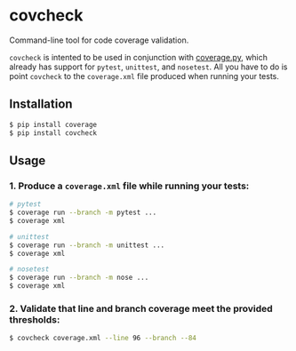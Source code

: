 # covcheck

Command-line tool for code coverage validation.

`covcheck` is intented to be used in conjunction with [coverage.py](https://coverage.readthedocs.io/), which already has support for `pytest`, `unittest`, and `nosetest`. All you have to do is point `covcheck` to the `coverage.xml` file produced when running your tests.

## Installation

```bash
$ pip install coverage
$ pip install covcheck
```

## Usage

### 1. Produce a `coverage.xml` file while running your tests:

```bash
# pytest
$ coverage run --branch -m pytest ...
$ coverage xml

# unittest
$ coverage run --branch -m unittest ...
$ coverage xml

# nosetest
$ coverage run --branch -m nose ...
$ coverage xml
```

### 2. Validate that line and branch coverage meet the provided thresholds:

```bash
$ covcheck coverage.xml --line 96 --branch --84
```
